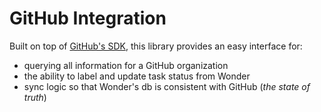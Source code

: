 # GitHub Integration

Built on top of [GitHub's SDK](https://github.com/octokit/octokit.js), this library provides an easy interface for:

- querying all information for a GitHub organization
- the ability to label and update task status from Wonder
- sync logic so that Wonder's db is consistent with GitHub (_the state of truth_)
